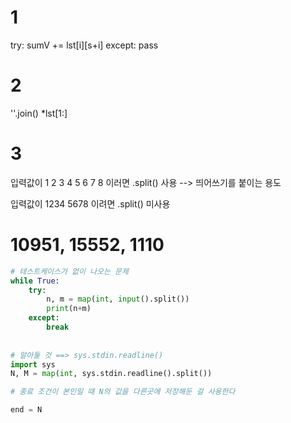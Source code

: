 # 1
try:
    sumV += lst[i][s+i]
except:
    pass

# 2
''.join()
*lst[1:]

# 3
입력값이
1 2 3 4
5 6 7 8
이러면 .split() 사용 --> 띄어쓰기를 붙이는 용도

입력값이
1234
5678
이려면 .split() 미사용



# 10951, 15552, 1110

```python
# 테스트케이스가 없이 나오는 문제
while True:
    try:
        n, m = map(int, input().split())
        print(n+m)
    except:
        break
        
        
# 알아둘 것 ==> sys.stdin.readline()
import sys
N, M = map(int, sys.stdin.readline().split())

# 종료 조건이 본인일 때 N의 값을 다른곳에 저장해둔 걸 사용한다

end = N
```

